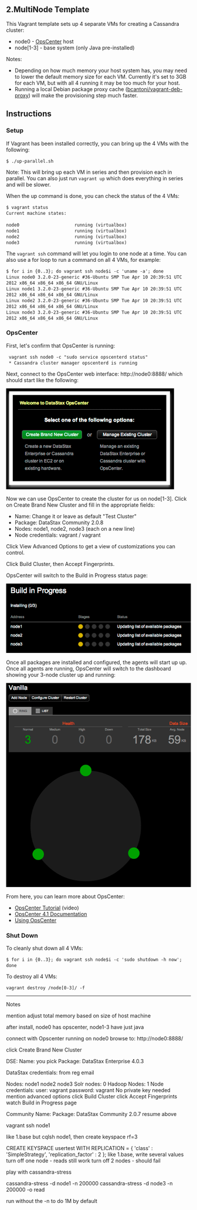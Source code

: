 ## 2.MultiNode Template

This Vagrant template sets up 4 separate VMs for creating a Cassandra cluster:

* node0 - [OpsCenter](http://www.datastax.com/what-we-offer/products-services/datastax-opscenter) host
* node[1-3] - base system (only Java pre-installed)

Notes:

* Depending on how much memory your host system has, you may need to lower the default memory size for each VM. Currently it's set to 3GB for each VM, but with all 4 running it may be too much for your host.
* Running a local Debian package proxy cache ([bcantoni/vagrant-deb-proxy](https://github.com/bcantoni/vagrant-deb-proxy)) will make the provisioning step much faster.

## Instructions

### Setup

If Vagrant has been installed correctly, you can bring up the 4 VMs with the following:

```
$ ./up-parallel.sh
```

Note: This will bring up each VM in series and then provision each in parallel. You can also just run `vagrant up` which does everything in series and will be slower.

When the up command is done, you can check the status of the 4 VMs:

```
$ vagrant status
Current machine states:

node0                     running (virtualbox)
node1                     running (virtualbox)
node2                     running (virtualbox)
node3                     running (virtualbox)
```

The `vagrant ssh` command will let you login to one node at a time. You can also use a for loop to run a command on all 4 VMs, for example:

```
$ for i in {0..3}; do vagrant ssh node$i -c 'uname -a'; done
Linux node0 3.2.0-23-generic #36-Ubuntu SMP Tue Apr 10 20:39:51 UTC 2012 x86_64 x86_64 x86_64 GNU/Linux
Linux node1 3.2.0-23-generic #36-Ubuntu SMP Tue Apr 10 20:39:51 UTC 2012 x86_64 x86_64 x86_64 GNU/Linux
Linux node2 3.2.0-23-generic #36-Ubuntu SMP Tue Apr 10 20:39:51 UTC 2012 x86_64 x86_64 x86_64 GNU/Linux
Linux node3 3.2.0-23-generic #36-Ubuntu SMP Tue Apr 10 20:39:51 UTC 2012 x86_64 x86_64 x86_64 GNU/Linux
```

### OpsCenter

First, let's confirm that OpsCenter is running:

```
 vagrant ssh node0 -c "sudo service opscenterd status"
 * Cassandra cluster manager opscenterd is running
```

Next, connect to the OpsCenter web interface: http://node0:8888/ which should start like the following:

![OpsCenter Start Screenshot](images/OpsCenterStart.png)

Now we can use OpsCenter to create the cluster for us on node[1-3]. Click on Create Brand New Cluster and fill in the appropriate fields:

* Name: Change it or leave as default "Test Cluster"
* Package: DataStax Community 2.0.8
* Nodes: node1, node2, node3 (each on a new line)
* Node credentials: vagrant / vagrant

Click View Advanced Options to get a view of customizations you can control.

Click Build Cluster, then Accept Fingerprints.

OpsCenter will switch to the Build in Progress status page:

![Build in Progress Screenshot](images/BuildProgress.png)

Once all packages are installed and configured, the agents will start up up. Once all agents are running, OpsCenter will switch to the dashboard showing your 3-node cluster up and running: 

![Build Complete Screenshot](images/BuildComplete.png)

From here, you can learn more about OpsCenter:

* [OpsCenter Tutorial](http://www.datastax.com/resources/tutorials/overview-opscenter) (video)
* [OpsCenter 4.1 Documentation](http://www.datastax.com/documentation/opscenter/4.1/opsc/about_c.html)
* [Using OpsCenter](http://www.datastax.com/documentation/opscenter/4.1/opsc/online_help/opscUsing_g.html)


### Shut Down

To cleanly shut down all 4 VMs:

```
$ for i in {0..3}; do vagrant ssh node$i -c 'sudo shutdown -h now'; done
```

To destroy all 4 VMs:

```
vagrant destroy /node[0-3]/ -f
```

---

Notes

mention adjust total memory based on size of host machine


after install, node0 has opscenter, node1-3 have just java

connect with Opscenter running on node0
browse to: http://node0:8888/

click Create Brand New Cluster

DSE:
Name: you pick
Package: DataStax Enterprise 4.0.3

DataStax credentials: from reg email

Nodes:
node1
node2
node3
Solr nodes: 0
Hadoop Nodes: 1
Node credentials:
user: vagrant
password: vagrant
No private key needed
mention advanced options
click Build Cluster
click Accept Fingerprints
watch Build in Progress page

Community
Name:
Package: DataStax Community 2.0.7
resume above


vagrant ssh node1

like 1.base but cqlsh node1, then create keyspace rf=3

CREATE KEYSPACE usertest WITH REPLICATION = { 'class' : 'SimpleStrategy', 'replication_factor' : 2 };
like 1.base, write several values
turn off one node - reads still work
turn off 2 nodes - should fail


play with cassandra-stress

cassandra-stress -d node1 -n 200000
cassandra-stress -d node3 -n 200000 -o read

run without the -n to do 1M by default


